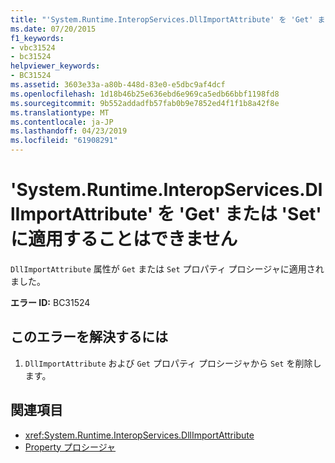 ```yaml
---
title: "'System.Runtime.InteropServices.DllImportAttribute' を 'Get' または 'Set' に適用することはできません"
ms.date: 07/20/2015
f1_keywords:
- vbc31524
- bc31524
helpviewer_keywords:
- BC31524
ms.assetid: 3603e33a-a80b-448d-83e0-e5dbc9af4dcf
ms.openlocfilehash: 1d18b46b25e636ebd6e969ca5edb66bbf1198fd8
ms.sourcegitcommit: 9b552addadfb57fab0b9e7852ed4f1f1b8a42f8e
ms.translationtype: MT
ms.contentlocale: ja-JP
ms.lasthandoff: 04/23/2019
ms.locfileid: "61908291"
---
```

# <a name="systemruntimeinteropservicesdllimportattribute-cannot-be-applied-to-a-get-or-set"></a>'System.Runtime.InteropServices.DllImportAttribute' を 'Get' または 'Set' に適用することはできません
`DllImportAttribute` 属性が `Get` または `Set` プロパティ プロシージャに適用されました。  
  
 **エラー ID:** BC31524  
  
## <a name="to-correct-this-error"></a>このエラーを解決するには  
  
1. `DllImportAttribute` および `Get` プロパティ プロシージャから `Set` を削除します。  
  
## <a name="see-also"></a>関連項目

- <xref:System.Runtime.InteropServices.DllImportAttribute>
- [Property プロシージャ](../../visual-basic/programming-guide/language-features/procedures/property-procedures.md)
